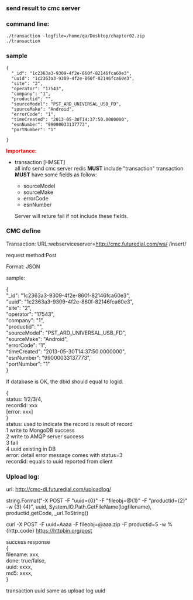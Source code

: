 ### send result to cmc server

### command line:
```
./transaction -logfile=/home/qa/Desktop/chapter02.zip
./transaction
```
### sample
```
{
  "_id": "1c2363a3-9309-4f2e-860f-82146fca60e3",
  "uuid": "1c2363a3-9309-4f2e-860f-82146fca60e3",
  "site": "2",
  "operator": "17543",
  "company": "1",
  "productid": "",
  "sourceModel": "PST_ARD_UNIVERSAL_USB_FD",
  "sourceMake": "Android",
  "errorCode": "1",
  "timeCreated": "2013-05-30T14:37:50.0000000",
  "esnNumber": "99000033137773",
  "portNumber": "1"
  
}
```
<span style="color:red">**Importance:**</span>
* transaction  [HMSET]  
    all info send cmc server
    redis **MUST** include "transaction" 
    transaction **MUST** have some fields as follow:
    * sourceModel
    * sourceMake
    * errorCode
    * esnNumber
    
    Server will reture fail if not include these fields.


### CMC define
Transaction:
URL:webserviceserver=http://cmc.futuredial.com/ws/
/insert/

request
method:Post

Format: JSON

sample:

{  
  "_id": "1c2363a3-9309-4f2e-860f-82146fca60e3",  
  "uuid": "1c2363a3-9309-4f2e-860f-82146fca60e3",  
  "site": "2",  
  "operator": "17543",  
  "company": "1",  
  "productid": "",  
  "sourceModel": "PST_ARD_UNIVERSAL_USB_FD",  
  "sourceMake": "Android",  
  "errorCode": "1",  
  "timeCreated": "2013-05-30T14:37:50.0000000",  
  "esnNumber": "99000033137773",  
  "portNumber": "1"   
}

If database is OK, the dbid should equal to logid. 

{  
	status: 1/2/3/4,  
	recordid: xxx  
	[error: xxx]  
}   
status: used to indicate the record is result of record  
	1 write to MongoDB success  
	2 write to AMQP server success  
	3 fail  
	4 uuid existing in DB  
error: detail error message comes with status=3  
recordid: equals to uuid reported from client  



### Upload log:   
url: http://cmc-dl.futuredial.com/uploadlog/  


string.Format("-X POST -F \"uuid={0}\" -F \"fileobj=@{1}\" -F \"productid={2}\" -w {3} {4}", uuid, System.IO.Path.GetFileName(logfilename), productid,getCode, _url.ToString()  

curl -X POST -F uuid=Aaaa -F fileobj=@aaa.zip -F productid=5 -w %{http_code} https://httpbin.org/post

success response   
{   
  filename: xxx,   
  done: true/false,  
  uuid: xxxx,   
  md5: xxxx,   
}   

transaction uuid same as upload log uuid
